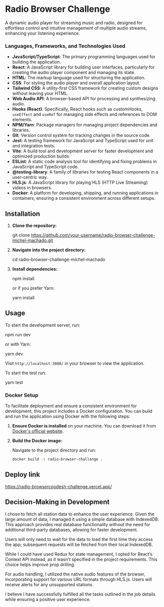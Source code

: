 # Radio Browser Challenge

A dynamic audio player for streaming music and radio, designed for effortless control and intuitive management of multiple audio streams, enhancing your listening experience.

### Languages, Frameworks, and Technologies Used

- **JavaScript/TypeScript**: The primary programming languages used for building the application.
- **React**: A JavaScript library for building user interfaces, particularly for creating the audio player component and managing its state.
- **HTML**: The markup language used for structuring the application.
- **CSS**: For styling the audio player and overall application layout.
- **Tailwind CSS**: A utility-first CSS framework for creating custom designs without leaving your HTML.
- **Web Audio API**: A browser-based API for processing and synthesizing audio.
- **Hooks (React)**: Specifically, React hooks such as customHooks, `useEffect` and `useRef` for managing side effects and references to DOM elements.
- **NPM/Yarn**: Package managers for managing project dependencies and libraries.
- **Git**: Version control system for tracking changes in the source code.
- **Jest**: A testing framework for JavaScript and TypeScript used for unit and integration tests.
- **Vite**: A build tool and development server for faster development and optimized production builds.
- **ESLint**: A static code analysis tool for identifying and fixing problems in JavaScript and TypeScript code.
- **@testing-library**: A family of libraries for testing React components in a user-centric way.
- **HLS.js**: A JavaScript library for playing HLS (HTTP Live Streaming) videos in browsers.
- **Docker**: A platform for developing, shipping, and running applications in containers, ensuring a consistent environment across different setups.

## Installation

1. **Clone the repository:**

   git clone https://github.com/your-username/radio-browser-challenge-michel-machado.git

2. **Navigate into the project directory:**

   cd radio-browser-challenge-michel-machado

3. **Install dependencies:**

   npm install

   or if you prefer Yarn:

   yarn install

## Usage

To start the development server, run:

npm run dev

or with Yarn:

yarn dev

Visit `http://localhost:3000/` in your browser to view the application.

To start the test run:

yarn test

### Docker Setup

To facilitate deployment and ensure a consistent environment for development, this project includes a Docker configuration. You can build and run the application using Docker with the following steps:

1. **Ensure Docker is installed** on your machine. You can download it from [Docker's official website](https://www.docker.com/get-started).

2. **Build the Docker image:**

   Navigate to the project directory and run:

   ```bash
   docker build -t radio-browser-challenge .
   ```

## Deploy link

https://radio-browsercoodesh-challenge.vercel.app/

## Decision-Making in Development

I chose to fetch all station data to enhance the user experience. Given the large amount of data, I managed it using a simple database with IndexedDB. This approach provides real database functionality without the need for additional third-party databases, allowing for faster development.

Users will only need to wait for the data to load the first time they access the app; subsequent requests will be fetched from their local IndexedDB.

While I could have used Redux for state management, I opted for React’s Context API instead, as it wasn't specified in the project requirements. This choice helps improve prop drilling.

For audio handling, I utilized the native audio features of the browser, incorporating support for various URL formats through HLS.js. Users will receive alerts for any unsupported stations.

I believe I have successfully fulfilled all the tasks outlined in the job details while ensuring a positive user experience.

